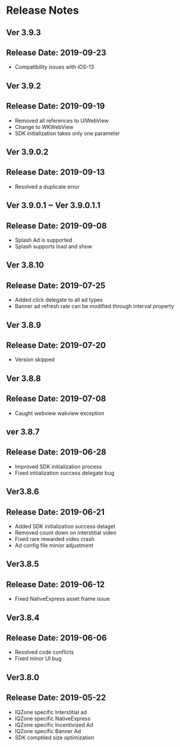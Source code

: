 # Release Notes

## Ver 3.9.3
## Release Date: 2019-09-23
* Compatibility issues with iOS-13

## Ver 3.9.2
## Release Date: 2019-09-19
* Removed all references to UIWebView
* Change to WKWebView
* SDK initialization takes only one parameter

## Ver 3.9.0.2
## Release Date: 2019-09-13
* Resolved a duplicate error

## Ver 3.9.0.1 ~ Ver 3.9.0.1.1
## Release Date: 2019-09-08
* Splash Ad is supported
* Splash supports load and show

## Ver 3.8.10
## Release Date: 2019-07-25
* Added click delegate to all ad types
* Banner ad refresh rate can be modified through interval property

## Ver 3.8.9
## Release Date: 2019-07-20
* Version skipped

## Ver 3.8.8
## Release Date: 2019-07-08
* Caught webview wakview exception

## ver 3.8.7
## Release Date: 2019-06-28
* Improved SDK initialization process
* Fixed initialization success delegate bug

## Ver3.8.6
## Release Date: 2019-06-21
* Added SDK initialization success delaget
* Removed count down on interstitial video
* Fixed rare rewarded video crash
* Ad config file minior adjustment

## Ver3.8.5
## Release Date: 2019-06-12
* Fixed NativeExpress asset frame issue

## Ver3.8.4
## Release Date: 2019-06-06
* Resolved code conflicts
* Fixed minor UI bug

## Ver3.8.0
## Release Date: 2019-05-22

* IQZone specific Interstitial ad
* IQZone specific NativeExpress
* IQZone specific Incentivized Ad
* IQZone specific Banner Ad
* SDK comptiled size optimization

